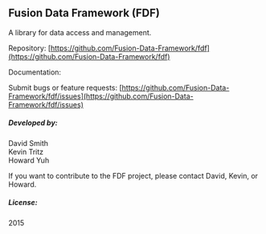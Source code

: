## Fusion Data Framework (FDF)

A library for data access and management.

Repository: [https://github.com/Fusion-Data-Framework/fdf](https://github.com/Fusion-Data-Framework/fdf)

Documentation:

Submit bugs or feature requests: [https://github.com/Fusion-Data-Framework/fdf/issues](https://github.com/Fusion-Data-Framework/fdf/issues)

##### Developed by:

David Smith<br />
Kevin Tritz<br />
Howard Yuh

If you want to contribute to the FDF project, please contact David, Kevin, or Howard.

##### License:

2015
